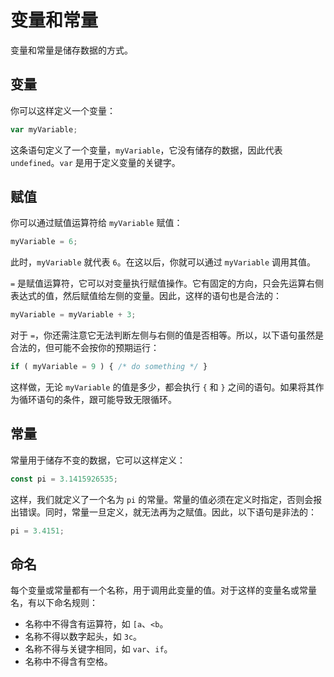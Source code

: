 # 变量和常量

变量和常量是储存数据的方式。

## 变量

你可以这样定义一个变量：

```js
var myVariable;
```

这条语句定义了一个变量，`myVariable`，它没有储存的数据，因此代表 `undefined`。`var` 是用于定义变量的关键字。

## 赋值

你可以通过赋值运算符给 `myVariable` 赋值：

```js
myVariable = 6;
```

此时，`myVariable` 就代表 `6`。在这以后，你就可以通过 `myVariable` 调用其值。

`=` 是赋值运算符，它可以对变量执行赋值操作。它有固定的方向，只会先运算右侧表达式的值，然后赋值给左侧的变量。因此，这样的语句也是合法的：

```js
myVariable = myVariable + 3;
```

对于 `=`，你还需注意它无法判断左侧与右侧的值是否相等。所以，以下语句虽然是合法的，但可能不会按你的预期运行：

```js
if ( myVariable = 9 ) { /* do something */ }
```

这样做，无论 `myVariable` 的值是多少，都会执行 `{` 和 `}` 之间的语句。如果将其作为循环语句的条件，跟可能导致无限循环。

## 常量

常量用于储存不变的数据，它可以这样定义：

```js
const pi = 3.1415926535;
```

这样，我们就定义了一个名为 `pi` 的常量。常量的值必须在定义时指定，否则会报出错误。同时，常量一旦定义，就无法再为之赋值。因此，以下语句是非法的：

```js
pi = 3.4151;
```

## 命名

每个变量或常量都有一个名称，用于调用此变量的值。对于这样的变量名或常量名，有以下命名规则：

- 名称中不得含有运算符，如 `[a`、`<b`。
- 名称不得以数字起头，如 `3c`。
- 名称不得与关键字相同，如 `var`、`if`。
- 名称中不得含有空格。
